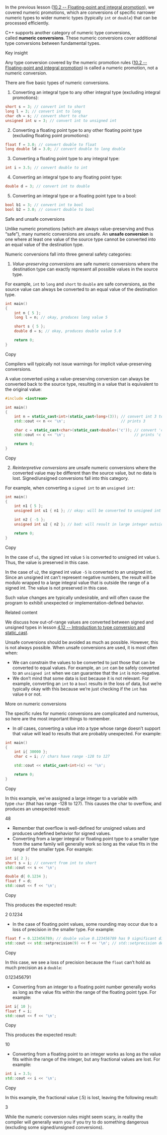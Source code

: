 
In the previous lesson ([10.2 -- Floating-point and integral promotion](https://www.learncpp.com/cpp-tutorial/floating-point-and-integral-promotion/)), we covered numeric promotions, which are conversions of specific narrower numeric types to wider numeric types (typically `int` or `double`) that can be processed efficiently.

C++ supports another category of numeric type conversions, called **numeric conversions**. These numeric conversions cover additional type conversions between fundamental types.




Key insight

Any type conversion covered by the numeric promotion rules ([10.2 -- Floating-point and integral promotion](https://www.learncpp.com/cpp-tutorial/floating-point-and-integral-promotion/)) is called a numeric promotion, not a numeric conversion.



There are five basic types of numeric conversions.

1. Converting an integral type to any other integral type (excluding integral promotions):

```cpp
short s = 3; // convert int to short
long l = 3; // convert int to long
char ch = s; // convert short to char
unsigned int u = 3; // convert int to unsigned int
```



2. Converting a floating point type to any other floating point type (excluding floating point promotions):

```cpp
float f = 3.0; // convert double to float
long double ld = 3.0; // convert double to long double
```



3. Converting a floating point type to any integral type:

```cpp
int i = 3.5; // convert double to int
```



4. Converting an integral type to any floating point type:

```cpp
double d = 3; // convert int to double
```



5. Converting an integral type or a floating point type to a bool:

```cpp
bool b1 = 3; // convert int to bool
bool b2 = 3.0; // convert double to bool
```



Safe and unsafe conversions

Unlike numeric promotions (which are always value-preserving and thus “safe”), many numeric conversions are unsafe. An **unsafe conversion** is one where at least one value of the source type cannot be converted into an equal value of the destination type.

Numeric conversions fall into three general safety categories:

1. _Value-preserving conversions_ are safe numeric conversions where the destination type can exactly represent all possible values in the source type.

For example, `int` to `long` and `short` to `double` are safe conversions, as the source value can always be converted to an equal value of the destination type.

```cpp
int main()
{
    int n { 5 };
    long l = n; // okay, produces long value 5

    short s { 5 };
    double d = s; // okay, produces double value 5.0

    return 0;
}
```

Copy

Compilers will typically not issue warnings for implicit value-preserving conversions.

A value converted using a value-preserving conversion can always be converted back to the source type, resulting in a value that is equivalent to the original value:

```cpp
#include <iostream>

int main()
{
    int n = static_cast<int>(static_cast<long>(3)); // convert int 3 to long and back
    std::cout << n << '\n';                         // prints 3

    char c = static_cast<char>(static_cast<double>('c')); // convert 'c' to double and back
    std::cout << c << '\n';                               // prints 'c'

    return 0;
}
```

Copy

2. _Reinterpretive conversions_ are unsafe numeric conversions where the converted value may be different than the source value, but no data is lost. Signed/unsigned conversions fall into this category.

For example, when converting a `signed int` to an `unsigned int`:

```cpp
int main()
{
    int n1 { 5 };
    unsigned int u1 { n1 }; // okay: will be converted to unsigned int 5 (value preserved)

    int n2 { -5 };
    unsigned int u2 { n2 }; // bad: will result in large integer outside range of signed int

    return 0;
}
```

Copy

In the case of `u1`, the signed int value `5` is converted to unsigned int value `5`. Thus, the value is preserved in this case.

In the case of `u2`, the signed int value `-5` is converted to an unsigned int. Since an unsigned int can’t represent negative numbers, the result will be modulo wrapped to a large integral value that is outside the range of a signed int. The value is not preserved in this case.

Such value changes are typically undesirable, and will often cause the program to exhibit unexpected or implementation-defined behavior.



Related content

We discuss how out-of-range values are converted between signed and unsigned types in lesson [4.12 -- Introduction to type conversion and static_cast](https://www.learncpp.com/cpp-tutorial/introduction-to-type-conversion-and-static_cast/).


Unsafe conversions should be avoided as much as possible. However, this is not always possible. When unsafe conversions are used, it is most often when:

- We can constrain the values to be converted to just those that can be converted to equal values. For example, an `int` can be safely converted to an `unsigned int` when we can guarantee that the `int` is non-negative.
- We don’t mind that some data is lost because it is not relevant. For example, converting an `int` to a `bool` results in the loss of data, but we’re typically okay with this because we’re just checking if the `int` has value `0` or not.




More on numeric conversions

The specific rules for numeric conversions are complicated and numerous, so here are the most important things to remember.

- In _all_ cases, converting a value into a type whose range doesn’t support that value will lead to results that are probably unexpected. For example:

```cpp
int main()
{
    int i{ 30000 };
    char c = i; // chars have range -128 to 127

    std::cout << static_cast<int>(c) << '\n';

    return 0;
}
```

Copy

In this example, we’ve assigned a large integer to a variable with type `char` (that has range -128 to 127). This causes the char to overflow, and produces an unexpected result:

48

- Remember that overflow is well-defined for unsigned values and produces undefined behavior for signed values.
- Converting from a larger integral or floating point type to a smaller type from the same family will generally work so long as the value fits in the range of the smaller type. For example:

```cpp
int i{ 2 };
short s = i; // convert from int to short
std::cout << s << '\n';

double d{ 0.1234 };
float f = d;
std::cout << f << '\n';
```

Copy

This produces the expected result:

2
0.1234

- In the case of floating point values, some rounding may occur due to a loss of precision in the smaller type. For example:

```cpp
float f = 0.123456789; // double value 0.123456789 has 9 significant digits, but float can only support about 7
std::cout << std::setprecision(9) << f << '\n'; // std::setprecision defined in iomanip header
```

Copy

In this case, we see a loss of precision because the `float` can’t hold as much precision as a `double`:

0.123456791

- Converting from an integer to a floating point number generally works as long as the value fits within the range of the floating point type. For example:

```cpp
int i{ 10 };
float f = i;
std::cout << f << '\n';
```

Copy

This produces the expected result:

10

- Converting from a floating point to an integer works as long as the value fits within the range of the integer, but any fractional values are lost. For example:

```cpp
int i = 3.5;
std::cout << i << '\n';
```

Copy

In this example, the fractional value (.5) is lost, leaving the following result:

3

While the numeric conversion rules might seem scary, in reality the compiler will generally warn you if you try to do something dangerous (excluding some signed/unsigned conversions).